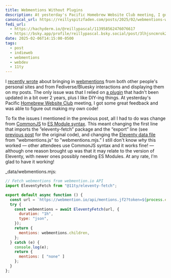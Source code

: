 ```yaml
---
title: Webmentions Without Plugins
description: At yesterday's Pacific Homebrew Website Club meeting, I got some great feedback and was able to figure out making my own code to bring in webmentions!
canonical_url: https://reillyspitzfaden.com/posts/2025/02/webmentions-without-plugins/
fedi_url: 
  - https://hachyderm.io/@reillypascal/113958562476076617
  - https://bsky.app/profile/reillypascal.bsky.social/post/3lhjsncmrok2l
date: 2025-02-06T14:15:00-0500
tags:
  - post
  - indieweb
  - webmentions
  - webdev
  - 11ty
---
```


<!-- Code highlighting CSS -->
<link rel="stylesheet" type="text/css" href="/styles/code/prism.css" />

I [recently wrote](/posts/2025/01/displaying-webmentions/) about bringing in [webmentions](https://indieweb.org/Webmention) from both other people's personal sites and from Fediverse/Bluesky interactions and displaying them on my posts. The only issue was that I relied on [a plugin](https://github.com/CodeFoodPixels/eleventy-plugin-webmentions) that hadn't been updated in a bit over 2 years, plus I like DIY-ing things. At yesterday's Pacific [Homebrew Website Club](https://indieweb.org/Homebrew_Website_Club) meeting, I got some great feedback and was able to figure out making my own code!

To fix the issues I mentioned in the previous post, all I had to do was change from [CommonJS](https://requirejs.org/docs/commonjs.html) to [ES Module syntax](https://developer.mozilla.org/en-US/docs/Web/JavaScript/Guide/Modules). This meant changing the first line that imports the ”eleventy-fetch” package and the “export” line (see [previous post](/posts/2025/01/displaying-webmentions/) for the original code), and changing the [Eleventy data file](https://www.11ty.dev/docs/data-global/) from ”webmentions.js” to ”webmentions.mjs.” I still don't know *why* this worked — other attendees use CommonJS syntax and it works fine! — although one reason brought up was that it may relate to the version of Eleventy, with newer ones possibly needing ES Modules. At any rate, I'm glad to have it working!

_data/webmentions.mjs:
```js
// Fetch webmentions from webmention.io API
import EleventyFetch from "@11ty/eleventy-fetch";

export default async function () {
  const url = `https://webmention.io/api/mentions.jf2?token=${process.env.WEBMENTION_IO_TOKEN}&per-page=1000`;
  try {
    const webmentions = await EleventyFetch(url, {
      duration: "1h",
      type: "json",
    });
    return {
      mentions: webmentions.children,
    };
  } catch (e) {
    console.log(e);
    return {
      mentions: [ "none" ]
    };
  }
};
```